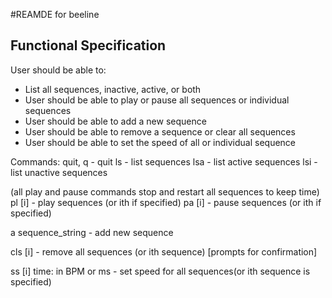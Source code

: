 #REAMDE for beeline

## Functional Specification
User should be able to:
- List all sequences, inactive, active, or both
- User should be able to play or pause all sequences or individual sequences
- User should be able to add a new sequence
- User should be able to remove a sequence or clear all sequences
- User should be able to set the speed of all or individual sequence

Commands:
quit, q - quit
ls - list sequences
lsa - list active sequences
lsi - list unactive sequences

(all play and pause commands stop and restart all sequences to keep time)
pl [i] - play sequences (or ith if specified)
pa [i] - pause sequences (or ith if specified)

a sequence_string - add new sequence

cls [i] - remove all sequences (or ith sequence) [prompts for confirmation]

ss [i] time: in BPM or ms - set speed for all sequences(or ith sequence is specified)
